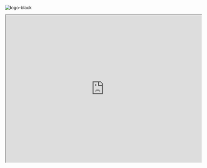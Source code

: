 ![logo-black](https://user-images.githubusercontent.com/89900239/131931805-f043d1f2-840e-419d-99b3-7b17c53e6c58.jpg)
<iframe src="https://www.google.com.au/maps/d/u/0/edit?mid=1iXcFviugbZVrpH-gMnCh-dAg96eKvHdD&usp=sharing" width="640" height="480"></iframe>
